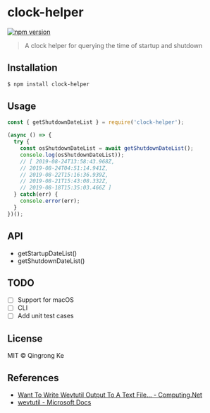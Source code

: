 # clock-helper

[![npm version](https://img.shields.io/npm/v/clock-helper.svg)](https://www.npmjs.com/package/clock-helper)

> A clock helper for querying the time of startup and shutdown

## Installation

```sh
$ npm install clock-helper
```

## Usage

```js
const { getShutdownDateList } = require('clock-helper');

(async () => {
  try {
    const osShutdownDateList = await getShutdownDateList();
    console.log(osShutdownDateList));
    // [ 2019-08-24T13:58:43.968Z,
    // 2019-08-24T04:51:14.941Z,
    // 2019-08-22T15:16:36.939Z,
    // 2019-08-21T15:43:08.332Z,
    // 2019-08-18T15:35:03.466Z ]
  } catch(err) {
    console.error(err);
  }
})();
```

## API

- getStartupDateList()
- getShutdownDateList()

## TODO

- [ ] Support for macOS
- [ ] CLI
- [ ] Add unit test cases

## License

MIT © Qingrong Ke

## References

- [Want To Write Wevtutil Output To A Text File... - Computing.Net](https://www.computing.net/answers/programming/want-to-write-wevtutil-output-to-a-text-fileplz-help/29349.html)
- [wevtutil - Microsoft Docs](https://docs.microsoft.com/en-us/windows-server/administration/windows-commands/wevtutil)
